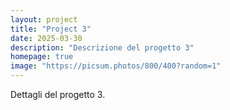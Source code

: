 ```yaml
---
layout: project
title: "Project 3"
date: 2025-03-30
description: "Descrizione del progetto 3"
homepage: true
image: "https://picsum.photos/800/400?random=1"
---
```


Dettagli del progetto 3.
